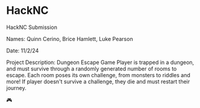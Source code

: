 # HackNC
HackNC Submission


Names: Quinn Cerino, Brice Hamlett, Luke Pearson


Date: 11/2/24


Project Description: Dungeon Escape Game
Player is trapped in a dungeon, and must survive through a randomly generated number of rooms to escape. Each room poses its own challenge, from monsters to riddles and more! If player doesn't survive a challenge, they die and must restart their journey.

🎮
